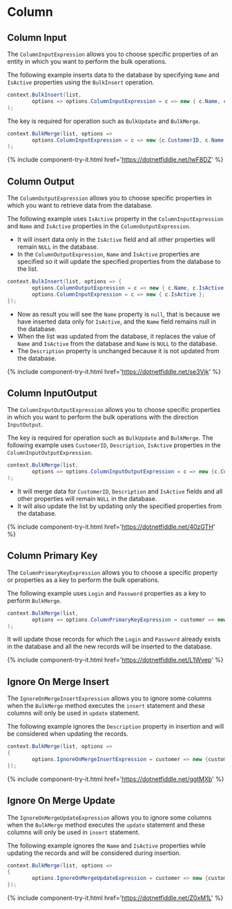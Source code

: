 # Column

## Column Input

The `ColumnInputExpression` allows you to choose specific properties of an entity in which you want to perform the bulk operations.

The following example inserts data to the database by specifying `Name` and `IsActive` properties using the `BulkInsert` operation.

```csharp
context.BulkInsert(list, 
        options => options.ColumnInputExpression = c => new { c.Name, c.IsActive }
);
```

The key is required for operation such as `BulkUpdate` and `BulkMerge`.

```csharp
context.BulkMerge(list, options => 
        options.ColumnInputExpression = c => new {c.CustomerID, c.Name, c.IsActive }
); 
```
{% include component-try-it.html href='https://dotnetfiddle.net/lwF8DZ' %}

## Column Output

The `ColumnOutputExpression` allows you to choose specific properties in which you want to retrieve data from the database.

The following example uses `IsActive` property in the `ColumnInputExpression` and `Name` and `IsActive` properties in the `ColumnOutputExpression`. 

 - It will insert data only in the `IsActive` field and all other properties will remain `NULL` in the database.
 - In the `ColumnOutputExpression`, `Name` and `IsActive` properties are specified so it will update the specified properties from the database to the list.

```csharp
context.BulkInsert(list, options => {
        options.ColumnOutputExpression = c => new { c.Name, c.IsActive };
        options.ColumnInputExpression = c => new { c.IsActive };
}); 
```

 - Now as result you will see the `Name` property is `null`, that is because we have inserted data only for `IsActive`, and the `Name` field remains null in the database.
 - When the list was updated from the database, it replaces the value of `Name` and `IsActive` from the database and `Name` is `NULL` to the database.
 - The `Description` property is unchanged because it is not updated from the database.

{% include component-try-it.html href='https://dotnetfiddle.net/se3Vjk' %}

## Column InputOutput

The `ColumnInputOutputExpression` allows you to choose specific properties in which you want to perform the bulk operations with the direction `InputOutput`.

The key is required for operation such as `BulkUpdate` and `BulkMerge`. The following example uses `CustomerID`, `Description`, `IsActive` properties in the `ColumnInputOutputExpression`. 

```csharp
context.BulkMerge(list, 
        options => options.ColumnInputOutputExpression = c => new {c.CustomerID, c.Description, c.IsActive}
);
```

- It will merge data for `CustomerID`, `Description` and `IsActive` fields and all other properties will remain `NULL` in the database.
- It will also update the list by updating only the specified properties from the database.

{% include component-try-it.html href='https://dotnetfiddle.net/40zGTH' %}

## Column Primary Key

The `ColumnPrimaryKeyExpression` allows you to choose a specific property or properties as a key to perform the bulk operations.

The following example uses `Login` and `Password` properties as a key to perform `BulkMerge`.

```csharp
context.BulkMerge(list, 
        options => options.ColumnPrimaryKeyExpression = customer => new { customer.Login, customer.Password }
); 
```

It will update those records for which the `Login` and `Password` already exists in the database and all the new records will be inserted to the database. 

{% include component-try-it.html href='https://dotnetfiddle.net/L1Wvep' %}

## Ignore On Merge Insert

The `IgnoreOnMergeInsertExpression` allows you to ignore some columns when the `BulkMerge` method executes the `insert` statement and these columns will only be used in `update` statement.

The following example ignores the `Description` property in insertion and will be considered when updating the records.

```csharp
context.BulkMerge(list, options => 
{
        options.IgnoreOnMergeInsertExpression = customer => new {customer.CustomerID,  customer.Description};
}); 
```
{% include component-try-it.html href='https://dotnetfiddle.net/ggtMXb' %}

## Ignore On Merge Update

The `IgnoreOnMergeUpdateExpression` allows you to ignore some columns when the `BulkMerge` method executes the `update` statement and these columns will only be used in `insert` statement.

The following example ignores the `Name` and `IsActive` properties while updating the records and will be considered during insertion.


```csharp
context.BulkMerge(list, options => 
{
        options.IgnoreOnMergeUpdateExpression = customer => new {customer.CustomerID, customer.IsActive, customer.Name};
});
```
{% include component-try-it.html href='https://dotnetfiddle.net/Z0xM1L' %}

